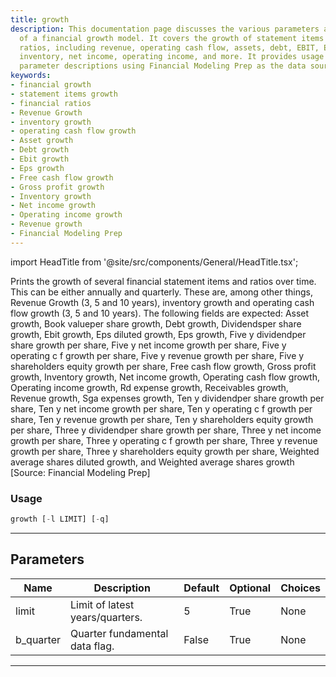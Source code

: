 ```yaml
---
title: growth
description: This documentation page discusses the various parameters and functionalities
  of a financial growth model. It covers the growth of statement items and financial
  ratios, including revenue, operating cash flow, assets, debt, EBIT, EPS, gross profit,
  inventory, net income, operating income, and more. It provides usage examples and
  parameter descriptions using Financial Modeling Prep as the data source.
keywords:
- financial growth
- statement items growth
- financial ratios
- Revenue Growth
- inventory growth
- operating cash flow growth
- Asset growth
- Debt growth
- Ebit growth
- Eps growth
- Free cash flow growth
- Gross profit growth
- Inventory growth
- Net income growth
- Operating income growth
- Revenue growth
- Financial Modeling Prep
---
```


import HeadTitle from '@site/src/components/General/HeadTitle.tsx';

<HeadTitle title="growth - Fa - Stocks - Reference | OpenBB Terminal Docs" />

Prints the growth of several financial statement items and ratios over time. This can be either annually and quarterly. These are, among other things, Revenue Growth (3, 5 and 10 years), inventory growth and operating cash flow growth (3, 5 and 10 years). The following fields are expected: Asset growth, Book valueper share growth, Debt growth, Dividendsper share growth, Ebit growth, Eps diluted growth, Eps growth, Five y dividendper share growth per share, Five y net income growth per share, Five y operating c f growth per share, Five y revenue growth per share, Five y shareholders equity growth per share, Free cash flow growth, Gross profit growth, Inventory growth, Net income growth, Operating cash flow growth, Operating income growth, Rd expense growth, Receivables growth, Revenue growth, Sga expenses growth, Ten y dividendper share growth per share, Ten y net income growth per share, Ten y operating c f growth per share, Ten y revenue growth per share, Ten y shareholders equity growth per share, Three y dividendper share growth per share, Three y net income growth per share, Three y operating c f growth per share, Three y revenue growth per share, Three y shareholders equity growth per share, Weighted average shares diluted growth, and Weighted average shares growth [Source: Financial Modeling Prep]

### Usage

```python
growth [-l LIMIT] [-q]
```

---

## Parameters

| Name | Description | Default | Optional | Choices |
| ---- | ----------- | ------- | -------- | ------- |
| limit | Limit of latest years/quarters. | 5 | True | None |
| b_quarter | Quarter fundamental data flag. | False | True | None |

---
